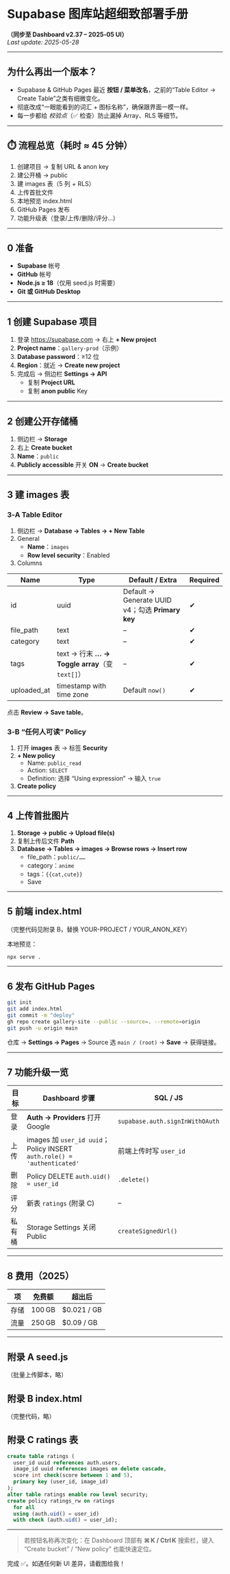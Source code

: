 
# Supabase 图库站超细致部署手册  
**（同步至 Dashboard v2.37 – 2025‑05 UI）**  
_Last update: 2025-05-28_  

---

## 为什么再出一个版本？
- Supabase & GitHub Pages 最近 **按钮 / 菜单改名**，之前的“Table Editor → Create Table”之类有细微变化。  
- 彻底改成“一眼能看到的词汇 + 图标名称”，确保跟界面一模一样。  
- 每一步都给 *校验点*（✅ 检查）防止漏掉 Array、RLS 等细节。  

---

## ⏱️ 流程总览（耗时 ≈ 45 分钟）
1. 创建项目 → 复制 URL & anon key  
2. 建公开桶 → public  
3. 建 images 表（5 列 + RLS）  
4. 上传首批文件  
5. 本地预览 index.html  
6. GitHub Pages 发布  
7. 功能升级表（登录/上传/删除/评分…）

---

## 0 准备
- **Supabase** 帐号  
- **GitHub** 帐号  
- **Node.js ≥ 18**（仅用 seed.js 时需要）  
- **Git 或 GitHub Desktop**  

---

## 1 创建 Supabase 项目
1. 登录 <https://supabase.com> → 右上 **+ New project**  
2. **Project name**：`gallery-prod`（示例）  
3. **Database password**：≥12 位  
4. **Region**：就近 → **Create new project**  
5. 完成后 → 侧边栏 **Settings → API**  
   - 复制 **Project URL**  
   - 复制 **anon public** Key  

---

## 2 创建公开存储桶
1. 侧边栏 → **Storage**  
2. 右上 **Create bucket**  
3. **Name**：`public`  
4. **Publicly accessible** 开关 **ON** → **Create bucket**  

---

## 3 建 images 表

### 3‑A Table Editor
1. 侧边栏 → **Database → Tables → + New Table**  
2. General  
   - **Name**：`images`  
   - **Row level security**：Enabled  
3. Columns  

| Name | Type | Default / Extra | Required |
|------|------|-----------------|----------|
| id | uuid | Default → Generate UUID v4；勾选 **Primary key** | ✔ |
| file_path | text | – | ✔ |
| category | text | – | ✔ |
| tags | text → 行末 **… → Toggle array**（变 `text[]`） | – | ✔ |
| uploaded_at | timestamp with time zone | Default `now()` | ✔ |

点击 **Review → Save table**。

### 3‑B “任何人可读” Policy
1. 打开 **images** 表 → 标签 **Security**  
2. **+ New policy**  
   - Name: `public_read`  
   - Action: `SELECT`  
   - Definition: 选择 “Using expression” → 输入 `true`  
3. **Create policy**

---

## 4 上传首批图片
1. **Storage → public → Upload file(s)**  
2. 复制上传后文件 **Path**  
3. **Database → Tables → images → Browse rows → Insert row**  
   - file_path：`public/……`  
   - category：`anime`  
   - tags：`{{cat,cute}}`  
   - Save  

---

## 5 前端 index.html
（完整代码见附录 B，替换 YOUR-PROJECT / YOUR_ANON_KEY）  

本地预览：
```bash
npx serve .
```

---

## 6 发布 GitHub Pages
```bash
git init
git add index.html
git commit -m "deploy"
gh repo create gallery-site --public --source=. --remote=origin
git push -u origin main
```
仓库 → **Settings → Pages** → Source 选 `main / (root)` → **Save** → 获得链接。

---

## 7 功能升级一览

| 目标 | Dashboard 步骤 | SQL / JS |
|------|----------------|----------|
| 登录 | **Auth → Providers** 打开 Google | `supabase.auth.signInWithOAuth` |
| 上传 | images 加 `user_id uuid`；Policy INSERT `auth.role() = 'authenticated'` | 前端上传时写 `user_id` |
| 删除 | Policy DELETE `auth.uid() = user_id` | `.delete()` |
| 评分 | 新表 `ratings` (附录 C) | – |
| 私有桶 | Storage Settings 关闭 Public | `createSignedUrl()` |

---

## 8 费用（2025）

| 项 | 免费额 | 超出后 |
|----|--------|--------|
| 存储 | 100 GB | \$0.021 / GB |
| 流量 | 250 GB | \$0.09 / GB |

---

## 附录 A seed.js  
（批量上传脚本，略）

## 附录 B index.html  
（完整代码，略）

## 附录 C ratings 表  
```sql
create table ratings (
  user_id uuid references auth.users,
  image_id uuid references images on delete cascade,
  score int check(score between 1 and 5),
  primary key (user_id, image_id)
);
alter table ratings enable row level security;
create policy ratings_rw on ratings
  for all
  using (auth.uid() = user_id)
  with check (auth.uid() = user_id);
```

---

> 若按钮名称再次变化：在 Dashboard 顶部有 **⌘ K / Ctrl K** 搜索栏，键入 “Create bucket” / “New policy” 也能快速定位。  

完成 ✅。如遇任何新 UI 差异，请截图给我！

